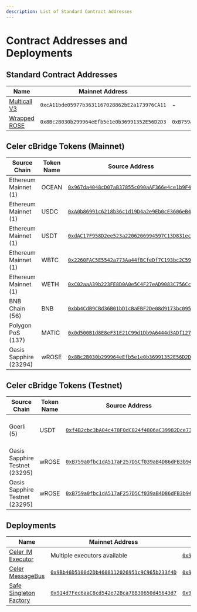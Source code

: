 ```yaml
---
description: List of Standard Contract Addresses
---
```


# Contract Addresses and Deployments

## Standard Contract Addresses

| Name         | Mainnet Address                            | Testnet Address                            | Verify                                                           | Source                          |
|--------------|--------------------------------------------|--------------------------------------------|------------------------------------------------------------------|---------------------------------|
| [Multicall V3][multicall] | `0xcA11bde05977b3631167028862bE2a173976CA11` | - | [Mainnet][multicall-verify-mainnet] | [Multicall3.sol][multicall-source] |
| [Wrapped ROSE][wrose-dapp] | `0x8Bc2B030b299964eEfb5e1e0b36991352E56D2D3` | `0xB759a0fbc1dA517aF257D5Cf039aB4D86dFB3b94` | [Mainnet][wrose-verify-mainnet], [Testnet][wrose-verify-testnet] | [WrappedROSE.sol][wrose-source] |

[multicall-source]: https://github.com/mds1/multicall/blob/main/src/Multicall3.sol
[multicall-verify-mainnet]: https://sourcify.dev/#/lookup/0xcA11bde05977b3631167028862bE2a173976CA11
[multicall]: https://multicall3.com/

[wrose-dapp]: https://wrose.oasis.io/
[wrose-source]: https://github.com/oasisprotocol/sapphire-paratime/blob/main/contracts/contracts/WrappedROSE.sol
[wrose-verify-mainnet]: https://sourcify.dev/#/lookup/0x8Bc2B030b299964eEfb5e1e0b36991352E56D2D3
[wrose-verify-testnet]: https://sourcify.dev/#/lookup/0xB759a0fbc1dA517aF257D5Cf039aB4D86dFB3b94

## Celer cBridge Tokens (Mainnet)
<!-- NOTE: this is generated using `_fetch-cbridge-tokens.py` -->
<!-- WARNING: please don't manually update the table! -->
| Source Chain | Token Name | Source Address | Dest. Chain | Dest Address |
| ------------ | ---------- | -------------- | ----------- | ------------ |
| Ethereum Mainnet (1) | OCEAN | [`0x967da4048cD07aB37855c090aAF366e4ce1b9F48`](https://etherscan.io/address/0x967da4048cD07aB37855c090aAF366e4ce1b9F48) | Oasis Sapphire (23294) | [`0x39d22B78A7651A76Ffbde2aaAB5FD92666Aca520`](https://explorer.oasis.io/mainnet/sapphire/address/0x39d22B78A7651A76Ffbde2aaAB5FD92666Aca520) |
| Ethereum Mainnet (1) | USDC | [`0xA0b86991c6218b36c1d19D4a2e9Eb0cE3606eB48`](https://etherscan.io/address/0xA0b86991c6218b36c1d19D4a2e9Eb0cE3606eB48) | Oasis Sapphire (23294) | [`0x2c2E3812742Ab2DA53a728A09F5DE670Aba584b6`](https://explorer.oasis.io/mainnet/sapphire/address/0x2c2E3812742Ab2DA53a728A09F5DE670Aba584b6) |
| Ethereum Mainnet (1) | USDT | [`0xdAC17F958D2ee523a2206206994597C13D831ec7`](https://etherscan.io/address/0xdAC17F958D2ee523a2206206994597C13D831ec7) | Oasis Sapphire (23294) | [`0xE48151964556381B33f93E05E36381Fd53Ec053E`](https://explorer.oasis.io/mainnet/sapphire/address/0xE48151964556381B33f93E05E36381Fd53Ec053E) |
| Ethereum Mainnet (1) | WBTC | [`0x2260FAC5E5542a773Aa44fBCfeDf7C193bc2C599`](https://etherscan.io/address/0x2260FAC5E5542a773Aa44fBCfeDf7C193bc2C599) | Oasis Sapphire (23294) | [`0xE9533976C590200E32d95C53f06AE12d292cFc47`](https://explorer.oasis.io/mainnet/sapphire/address/0xE9533976C590200E32d95C53f06AE12d292cFc47) |
| Ethereum Mainnet (1) | WETH | [`0xC02aaA39b223FE8D0A0e5C4F27eAD9083C756Cc2`](https://etherscan.io/address/0xC02aaA39b223FE8D0A0e5C4F27eAD9083C756Cc2) | Oasis Sapphire (23294) | [`0xfc6b18d694F2D137dB762B152736Ba098F9808d9`](https://explorer.oasis.io/mainnet/sapphire/address/0xfc6b18d694F2D137dB762B152736Ba098F9808d9) |
| BNB Chain (56) | BNB | [`0xbb4CdB9CBd36B01bD1cBaEBF2De08d9173bc095c`](https://bscscan.com/address/0xbb4CdB9CBd36B01bD1cBaEBF2De08d9173bc095c) | Oasis Sapphire (23294) | [`0xe95E3a9f1a45B5EDa71781448F6047d7B7e31cbF`](https://explorer.oasis.io/mainnet/sapphire/address/0xe95E3a9f1a45B5EDa71781448F6047d7B7e31cbF) |
| Polygon PoS (137) | MATIC | [`0x0d500B1d8E8eF31E21C99d1Db9A6444d3ADf1270`](https://polygonscan.com/address/0x0d500B1d8E8eF31E21C99d1Db9A6444d3ADf1270) | Oasis Sapphire (23294) | [`0xa349005a68FA33e8DACAAa850c45175bbcD49B19`](https://explorer.oasis.io/mainnet/sapphire/address/0xa349005a68FA33e8DACAAa850c45175bbcD49B19) |
| Oasis Sapphire (23294) | wROSE | [`0x8Bc2B030b299964eEfb5e1e0b36991352E56D2D3`](https://explorer.oasis.io/mainnet/sapphire/address/0x8Bc2B030b299964eEfb5e1e0b36991352E56D2D3) | BNB Chain (56) | [`0xF00600eBC7633462BC4F9C61eA2cE99F5AAEBd4a`](https://bscscan.com/address/0xF00600eBC7633462BC4F9C61eA2cE99F5AAEBd4a) |

## Celer cBridge Tokens (Testnet)
<!-- NOTE: this is generated using `_fetch-cbridge-tokens.py` -->
<!-- WARNING: please don't manually update the table! -->
| Source Chain | Token Name | Source Address | Dest. Chain | Dest Address |
| ------------ | ---------- | -------------- | ----------- | ------------ |
| Goerli (5) | USDT | [`0xf4B2cbc3bA04c478F0dC824f4806aC39982Dce73`](https://goerli.etherscan.io/address/0xf4B2cbc3bA04c478F0dC824f4806aC39982Dce73) | Oasis Sapphire Testnet (23295) | [`0xa55C7E1274bE5db2275a0BDd055f81e8263b7954`](https://testnet.explorer.sapphire.oasis.dev/address/0xa55C7E1274bE5db2275a0BDd055f81e8263b7954) |
| Oasis Sapphire Testnet (23295) | wROSE | [`0xB759a0fbc1dA517aF257D5Cf039aB4D86dFB3b94`](https://testnet.explorer.sapphire.oasis.dev/address/0xB759a0fbc1dA517aF257D5Cf039aB4D86dFB3b94) | BSC Testnet (97) | [`0x26a6f43BaEDD1767c283e2555A9E1236E5aE3A55`](https://testnet.bscscan.com/address/0x26a6f43BaEDD1767c283e2555A9E1236E5aE3A55) |
| Oasis Sapphire Testnet (23295) | wROSE | [`0xB759a0fbc1dA517aF257D5Cf039aB4D86dFB3b94`](https://testnet.explorer.sapphire.oasis.dev/address/0xB759a0fbc1dA517aF257D5Cf039aB4D86dFB3b94) | Polygon Mumbai (80001) | [`0xE9533976C590200E32d95C53f06AE12d292cFc47`](https://mumbai.polygonscan.com/address/0xE9533976C590200E32d95C53f06AE12d292cFc47) |

## Deployments

| Name | Mainnet Address | Testnet Address | Source |
| ---- | --------------- | --------------- | ------ |
| [Celer IM Executor][message-executor] | Multiple executors available | [`0x9C850D230FFFaCEf1E2D1741a00080856630e455`][message-executor-testnet] | [Message Executor][message-executor-source] |
| [Celer MessageBus][message-bus] | [`0x9Bb46D5100d2Db4608112026951c9C965b233f4D`][message-bus-mainnet] | [`0x9Bb46D5100d2Db4608112026951c9C965b233f4D`][message-bus-testnet] | [Message bus][message-bus-source] |
| [Safe Singleton Factory][singleton-factory] | [`0x914d7Fec6aaC8cd542e72Bca78B30650d45643d7`][singleton-factory-mainnet] | [`0x914d7Fec6aaC8cd542e72Bca78B30650d45643d7`][singleton-factory-testnet] | [Singleton Factory][singleton-factory] |

[message-executor]: https://im-docs.celer.network/developer/development-guide/message-executor
[message-executor-source]: https://github.com/celer-network/im-executor
[message-executor-testnet]: https://explorer.oasis.io/testnet/sapphire/address/0x9C850D230FFFaCEf1E2D1741a00080856630e455
[message-bus]: https://im-docs.celer.network/developer/development-guide/message-executor
[message-bus-source]: https://github.com/celer-network/sgn-v2-contracts/blob/6af81b55a13a7aacab9a4d92a38d374d46c0fdbf/contracts/message/messagebus/MessageBus.sol
[message-bus-mainnet]: https://explorer.oasis.io/mainnet/sapphire/address/0x9Bb46D5100d2Db4608112026951c9C965b233f4D
[message-bus-testnet]: https://explorer.oasis.io/testnet/sapphire/address/0x9Bb46D5100d2Db4608112026951c9C965b233f4D
[singleton-factory]: https://github.com/safe-global/safe-singleton-factory/
[singleton-factory-mainnet]: https://explorer.oasis.io/mainnet/sapphire/address/0x914d7Fec6aaC8cd542e72Bca78B30650d45643d7
[singleton-factory-testnet]: https://explorer.oasis.io/testnet/sapphire/address/0x914d7Fec6aaC8cd542e72Bca78B30650d45643d7
